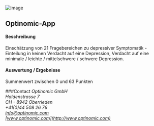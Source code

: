 

![image](http://www.ottiger.org/optinomic_logo/optinomic_logo_small.png)
## Optinomic-App 


#### Beschreibung
Einschätzung von 21 Fragebereichen zu depressiver Symptomatik - Einteilung in keinen Verdacht auf eine Depression, Verdacht auf eine minimale / leichte / mittelschwere / schwere Depression.

#### Auswertung / Ergebnisse
Summenwert zwischen 0 und 63 Punkten

###Contact
*Optinomic GmbH*   
*Haldenstrasse 7*     
*CH - 8942 Oberrieden*     
*+41(0)44 508 26 76*    
*info@optinomic.com*   
*[www.optinomic.com](http://www.optinomic.com)*   

